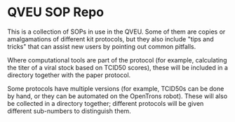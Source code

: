 # QVEU SOP Repo

This is a collection of SOPs in use in the QVEU. Some of them are copies or amalgamations of different kit protocols, but they also include "tips and tricks" that can assist new users by pointing out common pitfalls.  

Where computational tools are part of the protocol (for example, calculating the titer of a viral stock based on TCID50 scores), these will be included in a directory together with the paper protocol.  

Some protocols have multiple versions (for example, TCID50s can be done by hand, or they can be automated on the OpenTrons robot). These will also be collected in a directory together; different protocols will be given different sub-numbers to distinguish them.
